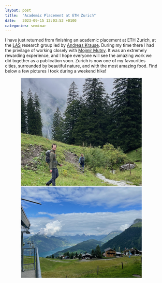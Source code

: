 ```yaml
---
layout: post
title:  "Academic Placement at ETH Zurich"
date:   2023-09-15 12:03:52 +0100
categories: seminar
---
```


I have just returned from finishing an academic placement at ETH Zurich, at the [LAS](https://las.inf.ethz.ch) research group led by [Andreas Krause](https://las.inf.ethz.ch/krausea). During my time there I had the privilage of working closely with [Mojmír Mutny](https://mojmirmutny.github.io). It was an extremely rewarding experience, and I hope everyone will see the amazing work we did together as a publication soon. Zurich is now one of my favourities cities, surrounded by beautiful nature, and with the most amazing food. Find below a few pictures I took during a weekend hike!

<p align="center">
  <img src="/assets/images/zurich_hike_1.jpeg" width="400"/>
  <img src="/assets/images/zurich_hike_2.jpeg" width="400"/>
</p>


